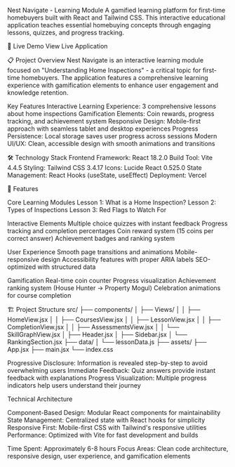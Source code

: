 Nest Navigate - Learning Module
A gamified learning platform for first-time homebuyers built with React and Tailwind CSS. This interactive educational application teaches essential homebuying concepts through engaging lessons, quizzes, and progress tracking.

🚀 Live Demo
View Live Application

📋 Project Overview
Nest Navigate is an interactive learning module focused on "Understanding Home Inspections" - a critical topic for first-time homebuyers. The application features a comprehensive learning experience with gamification elements to enhance user engagement and knowledge retention.

Key Features
Interactive Learning Experience: 3 comprehensive lessons about home inspections
Gamification Elements: Coin rewards, progress tracking, and achievement system
Responsive Design: Mobile-first approach with seamless tablet and desktop experiences
Progress Persistence: Local storage saves user progress across sessions
Modern UI/UX: Clean, accessible design with smooth animations and transitions

🛠 Technology Stack
Frontend Framework: React 18.2.0
Build Tool: Vite 4.4.5
Styling: Tailwind CSS 3.4.17
Icons: Lucide React 0.525.0
State Management: React Hooks (useState, useEffect)
Deployment: Vercel

📱 Features

Core Learning Modules
Lesson 1: What is a Home Inspection?
Lesson 2: Types of Inspections
Lesson 3: Red Flags to Watch For

Interactive Elements
Multiple choice quizzes with instant feedback
Progress tracking and completion percentages
Coin reward system (15 coins per correct answer)
Achievement badges and ranking system

User Experience
Smooth page transitions and animations
Mobile-responsive design
Accessibility features with proper ARIA labels
SEO-optimized with structured data

Gamification
Real-time coin counter
Progress visualization
Achievement ranking system (House Hunter → Property Mogul)
Celebration animations for course completion

🏗 Project Structure
src/
├── components/
│   ├── Views/
│   │   ├── HomeView.jsx
│   │   ├── CoursesView.jsx
│   │   ├── LessonView.jsx
│   │   ├── CompletionView.jsx
│   │   ├── AssessmentsView.jsx
│   │   └── SkillGraphView.jsx
│   ├── Header.jsx
│   ├── Sidebar.jsx
│   └── RankingSection.jsx
├── data/
│   └── lessonData.js
├── assets/
├── App.jsx
├── main.jsx
└── index.css

Progressive Disclosure: Information is revealed step-by-step to avoid overwhelming users
Immediate Feedback: Quiz answers provide instant feedback with explanations
Progress Visualization: Multiple progress indicators help users understand their journey

Technical Architecture

Component-Based Design: Modular React components for maintainability
State Management: Centralized state with React hooks for simplicity
Responsive First: Mobile-first CSS with Tailwind's responsive utilities
Performance: Optimized with Vite for fast development and builds

Time Spent: Approximately 6-8 hours
Focus Areas: Clean code architecture, responsive design, user experience, and gamification elements